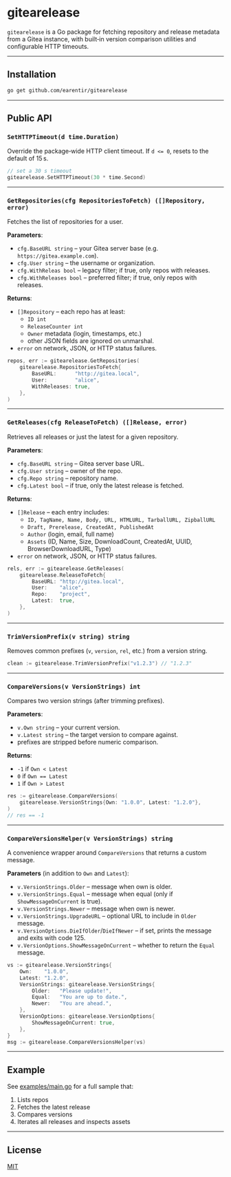 # gitearelease

`gitearelease` is a Go package for fetching repository and release metadata from a Gitea instance, with built‑in version comparison utilities and configurable HTTP timeouts.

---

## Installation

```bash
go get github.com/earentir/gitearelease
```

---

## Public API

### `SetHTTPTimeout(d time.Duration)`
Override the package‑wide HTTP client timeout. If `d <= 0`, resets to the default of 15 s.

```go
// set a 30 s timeout
gitearelease.SetHTTPTimeout(30 * time.Second)
```

---

### `GetRepositories(cfg RepositoriesToFetch) ([]Repository, error)`
Fetches the list of repositories for a user.

**Parameters**:
- `cfg.BaseURL string` – your Gitea server base (e.g. `https://gitea.example.com`).
- `cfg.User string` – the username or organization.
- `cfg.WithReleas bool` – legacy filter; if true, only repos with releases.
- `cfg.WithReleases bool` – preferred filter; if true, only repos with releases.

**Returns**:
- `[]Repository` – each repo has at least:
  - `ID int`
  - `ReleaseCounter int`
  - `Owner` metadata (login, timestamps, etc.)
  - other JSON fields are ignored on unmarshal.
- `error` on network, JSON, or HTTP status failures.

```go
repos, err := gitearelease.GetRepositories(
    gitearelease.RepositoriesToFetch{
        BaseURL:      "http://gitea.local",
        User:         "alice",
        WithReleases: true,
    },
)
```

---

### `GetReleases(cfg ReleaseToFetch) ([]Release, error)`
Retrieves all releases or just the latest for a given repository.

**Parameters**:
- `cfg.BaseURL string` – Gitea server base URL.
- `cfg.User string` – owner of the repo.
- `cfg.Repo string` – repository name.
- `cfg.Latest bool` – if true, only the latest release is fetched.

**Returns**:
- `[]Release` – each entry includes:
  - `ID, TagName, Name, Body, URL, HTMLURL, TarballURL, ZipballURL`
  - `Draft, Prerelease, CreatedAt, PublishedAt`
  - `Author` (login, email, full name)
  - `Assets` (ID, Name, Size, DownloadCount, CreatedAt, UUID, BrowserDownloadURL, Type)
- `error` on network, JSON, or HTTP status failures.

```go
rels, err := gitearelease.GetReleases(
    gitearelease.ReleaseToFetch{
        BaseURL: "http://gitea.local",
        User:    "alice",
        Repo:    "project",
        Latest:  true,
    },
)
```

---

### `TrimVersionPrefix(v string) string`
Removes common prefixes (`v`, `version`, `rel`, etc.) from a version string.

```go
clean := gitearelease.TrimVersionPrefix("v1.2.3") // "1.2.3"
```

---

### `CompareVersions(v VersionStrings) int`
Compares two version strings (after trimming prefixes).

**Parameters**:
- `v.Own string` – your current version.
- `v.Latest string` – the target version to compare against.
- prefixes are stripped before numeric comparison.

**Returns**:
- `-1` if `Own < Latest`
- `0`  if `Own == Latest`
- `1`  if `Own > Latest`

```go
res := gitearelease.CompareVersions(
    gitearelease.VersionStrings{Own: "1.0.0", Latest: "1.2.0"},
)
// res == -1
```

---

### `CompareVersionsHelper(v VersionStrings) string`
A convenience wrapper around `CompareVersions` that returns a custom message.

**Parameters** (in addition to `Own` and `Latest`):
- `v.VersionStrings.Older` – message when own is older.
- `v.VersionStrings.Equal` – message when equal (only if `ShowMessageOnCurrent` is true).
- `v.VersionStrings.Newer` – message when own is newer.
- `v.VersionStrings.UpgradeURL` – optional URL to include in `Older` message.
- `v.VersionOptions.DieIfOlder`/`DieIfNewer` – if set, prints the message and exits with code 125.
- `v.VersionOptions.ShowMessageOnCurrent` – whether to return the `Equal` message.

```go
vs := gitearelease.VersionStrings{
    Own:    "1.0.0",
    Latest: "1.2.0",
    VersionStrings: gitearelease.VersionStrings{
        Older:   "Please update!",
        Equal:   "You are up to date.",
        Newer:   "You are ahead.",
    },
    VersionOptions: gitearelease.VersionOptions{
        ShowMessageOnCurrent: true,
    },
}
msg := gitearelease.CompareVersionsHelper(vs)
```

---

## Example

See [examples/main.go](examples/main.go) for a full sample that:

1. Lists repos
1. Fetches the latest release
1. Compares versions
1. Iterates all releases and inspects assets

---

## License

[MIT](LICENSE)
